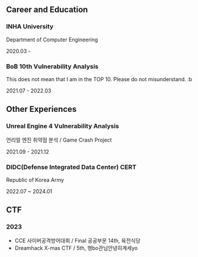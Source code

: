 ## Career and Education

### INHA University

Department of Computer Engineering

2020.03 -

### BoB 10th Vulnerability Analysis

This does not mean that I am in the TOP 10. Please do not misunderstand. :b

2021.07 - 2022.03

## Other Experiences

### Unreal Engine 4 Vulnerability Analysis

언리얼 엔진 취약점 분석 / Game Crash Project

2021.09 - 2021.12

### DIDC(Defense Integrated Data Center) CERT

Republic of Korea Army

2022.07 ~ 2024.01

## CTF

### 2023

- CCE 사이버공격방어대회 / Final 공공부문 14th, 육전식당
- Dreamhack X-mas CTF / 5th, 행bo관님안녕히계세yo

<!--
**bean5oup/bean5oup** is a ✨ _special_ ✨ repository because its `README.md` (this file) appears on your GitHub profile.

Here are some ideas to get you started:

- 🔭 I’m currently working on ...
- 🌱 I’m currently learning ...
- 👯 I’m looking to collaborate on ...
- 🤔 I’m looking for help with ...
- 💬 Ask me about ...
- 📫 How to reach me: ...
- 😄 Pronouns: ...
- ⚡ Fun fact: ...
-->
